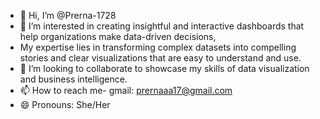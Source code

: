 - 👋 Hi, I’m @Prerna-1728
- 👀 I’m interested in creating insightful and interactive dashboards that help organizations make data-driven decisions,
- My expertise lies in transforming complex datasets into compelling stories and clear visualizations that are easy to understand and use.
- 💞️ I’m looking to collaborate to showcase my skills of data visualization and business intelligence.
- 📫 How to reach me- gmail: prernaaa17@gmail.com
- 😄 Pronouns: She/Her


<!---
Prerna-1728/Prerna-1728 is a ✨ special ✨ repository because its `README.md` (this file) appears on your GitHub profile.
You can click the Preview link to take a look at your changes.
--->
